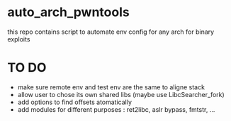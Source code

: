 # auto_arch_pwntools
this repo contains script to automate env config for any arch for binary exploits


# TO DO
- make sure remote env and test env are the same to aligne stack
- allow user to chose its own shared libs (maybe use LibcSearcher_fork)
- add options to find offsets atomatically
- add modules for different purposes : ret2libc, aslr bypass, fmtstr, ...
